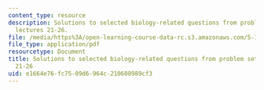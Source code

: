 ```yaml
---
content_type: resource
description: Solutions to selected biology-related questions from problem sets for
  lectures 21-26.
file: /media/https%3A/open-learning-course-data-rc.s3.amazonaws.com/5-111-principles-of-chemical-science-fall-2008/e1664e76fc7509d6964c210608989cf3_L21to26Bio_Key.pdf
file_type: application/pdf
resourcetype: Document
title: Solutions to selected biology-related questions from problem sets for lectures
  21-26
uid: e1664e76-fc75-09d6-964c-210608989cf3
---
```

